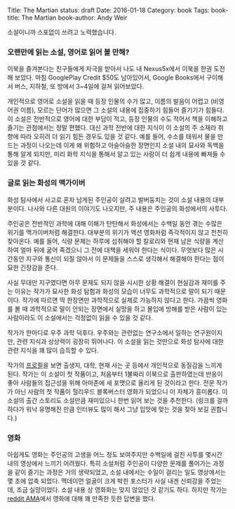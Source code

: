 Title: The Martian
status: draft
Date: 2016-01-18
Category: book
Tags:
book-title: The Martian
book-author: Andy Weir


소설이니까 스포없이 쓰려고 노력했습니다.

### 오랜만에 읽는 소설, 영어로 읽어 볼 만해?
  이북을 즐겨본다는 친구들에게 자극을 받아서 나도 내 Nexus5x에서 이북을 한권 도전해 보았다.
  마침 GooglePlay Credit $50도 남아있어서, Google Books에서 구이해서 버스, 지하철, 또 방에서 3~4일에 걸쳐 읽어보았다.
  
  개인적으로 영어로 소설을 읽을 때 등장 인물의 수가 많고, 이름의 발음이 어렵고 (비영어권 이름), 모르는 단어가 많으면 그 소설의 내용에 집중하기 힘들어 즐기기가 힘들다.
  이 소설은 전반적으로 영어에 대한 부담이 적고, 등장 인물의 수도 적어서 책을 이해하고 즐기는 관점에서는 정말 편했다.
  대신 과학 전반에 대한 지식이 이 소설의 주 소재라 취향에 따라 오히려 더 읽기 힘든 경우도 있을 것 같다. 
  예를 들어, 수소를 태워서 물을 만드는 과정이 나오는데 이게 왜 위험하고 아슬아슬한 장면인지 소설 내의 묘사와 독백을 통해 알게 되지만, 미리 화학 지식을 통해서 알고 있는 사람이 더 쉽게 내용에 빠져들 수 있을 것 같다.

### 글로 읽는 화성의 맥가이버 
  화성 탐사에서 사고로 혼자 남게된 주인공이 살려고 발버둥치는 것이 소설 내용의 대부분이다. 나사와 다른 대원의 이야기도 나오지만, 주 내용은 주인공의 화성에서의 사투다.
  
  주인공은 전반적인 과학에 대해 이해가 탄탄해서 화성에서는 수백일 동안 겪는 수많은 위기를 맥가이버처럼 해결한다.
  대부분의 위기가 액션 영화처럼 즉각적이지 않고 천천히 찾아온다. 예를 들어, 식량 문제는 하루에 섭취해야 할 칼로리와 현재 남은 식량을 계산하여 얼마 뒤에 굶어 죽겠으니 그 전에 대책을 세워야 한다는 식이다. 무엇보다 많은 시간동안 지구와 통신이 되질 않아서 이 문제들을 스스로 생각해서 해결해야 한다는 점이 묘한 긴장감을 준다.
  
  사실 무대만 지구였다면 아무 문제도 되지 않을 시시한 상황 해결이 현실감과 재미를 주는 이유는 작가가 묘사한 화성 탐험과 화성의 모습이 너무도 과학적으로 말이 되기 때문이다. 작가에 따르면 딱 한장면만 과학적으로 실제로 가능하지 않다고 한다. 가끔씩 영화를 볼 때 과학적으로 말이 안되는 장면에서 실망을 하고 몰입에 방해를 받은 사람이 있는 사람이라도 이 소설에서는 걱정없이 읽을 수 있을 것 같다. 
  
  작가가 한마디로 우주 과학 덕후다. 우주와는 관련없는 연구소에서 일하는 연구원이지만, 관련 지식과 상상력이 굉장히 뛰어나다.
  이 소설을 읽는 것만으로 화성 탐사에 대한 관련 지식을 꽤 많이 습득할 수 있다. 
  
  작가의 [프로필](https://en.wikipedia.org/wiki/Andy_Weir)을 보면 출생지, 대학, 현재 사는 곳 등에서 개인적으로 동질감을 느끼게 된다. 작가는 이 소설이 첫 작품이고, 처음부터 1불짜리 이북으로 출판하였는데 반응이 좋아 사람들의 접근성을 위해 아마존에 새 포맷으로 올리게 된 것이라고 한다. 전문 작가가 아닌 사람의 첫 작품이 헐리우드 블록버스터 영화가 되었으니 이 자체가 흥미롭다. 이 소설의 출간 스토리도 소설만큼 재미있으니 한번 읽어 보는 것을 추천한다. (링크를 걸까 하다가 워낙 유명해진 만큼 인터뷰도 많이 해서 그냥 입맛에 맞는 것을 찾아 보길 권합니다.)

### 영화
  아쉽게도 영화는 주인공의 고생을 어느 정도 보여주지만 수백일에 걸친 사투를 몇시간 내의 영상에서 느끼기 어려웠다.
  특히 소설처럼 주인공이 다양한 문제를 풀어가는 과정을 같이 즐기는 과정은 거의 생략되었고, 소설 내에서는 수일이 걸리는 일도 영상에서는 몇 초에 압축 되었다. 맥데이먼 얼굴이 크게 박힌 포스터가 사실 내겐 신뢰감을 주었는데, 조금 실망이었다. 소설 내용 상 영화화는 맞지 않았던 것 같기도 하다. 하지만 작가는 [reddit AMA](https://www.reddit.com/r/books/comments/3m34oc/i_am_andy_weir_author_of_the_martian_ama/)에서 영화에 대해 꽤 만족한 듯한 답변을 했다.

